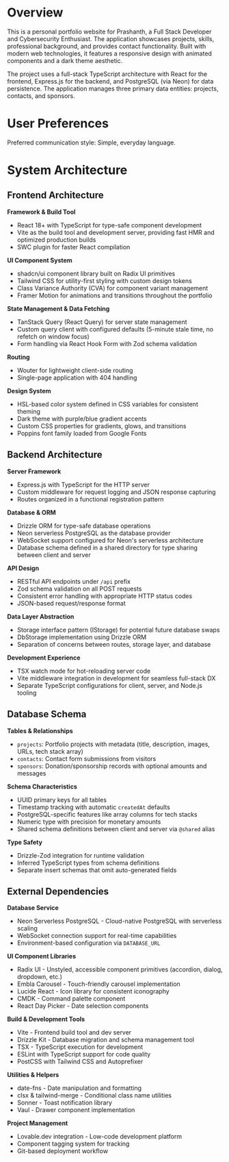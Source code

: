 # Overview

This is a personal portfolio website for Prashanth, a Full Stack Developer and Cybersecurity Enthusiast. The application showcases projects, skills, professional background, and provides contact functionality. Built with modern web technologies, it features a responsive design with animated components and a dark theme aesthetic.

The project uses a full-stack TypeScript architecture with React for the frontend, Express.js for the backend, and PostgreSQL (via Neon) for data persistence. The application manages three primary data entities: projects, contacts, and sponsors.

# User Preferences

Preferred communication style: Simple, everyday language.

# System Architecture

## Frontend Architecture

**Framework & Build Tool**
- React 18+ with TypeScript for type-safe component development
- Vite as the build tool and development server, providing fast HMR and optimized production builds
- SWC plugin for faster React compilation

**UI Component System**
- shadcn/ui component library built on Radix UI primitives
- Tailwind CSS for utility-first styling with custom design tokens
- Class Variance Authority (CVA) for component variant management
- Framer Motion for animations and transitions throughout the portfolio

**State Management & Data Fetching**
- TanStack Query (React Query) for server state management
- Custom query client with configured defaults (5-minute stale time, no refetch on window focus)
- Form handling via React Hook Form with Zod schema validation

**Routing**
- Wouter for lightweight client-side routing
- Single-page application with 404 handling

**Design System**
- HSL-based color system defined in CSS variables for consistent theming
- Dark theme with purple/blue gradient accents
- Custom CSS properties for gradients, glows, and transitions
- Poppins font family loaded from Google Fonts

## Backend Architecture

**Server Framework**
- Express.js with TypeScript for the HTTP server
- Custom middleware for request logging and JSON response capturing
- Routes organized in a functional registration pattern

**Database & ORM**
- Drizzle ORM for type-safe database operations
- Neon serverless PostgreSQL as the database provider
- WebSocket support configured for Neon's serverless architecture
- Database schema defined in a shared directory for type sharing between client and server

**API Design**
- RESTful API endpoints under `/api` prefix
- Zod schema validation on all POST requests
- Consistent error handling with appropriate HTTP status codes
- JSON-based request/response format

**Data Layer Abstraction**
- Storage interface pattern (IStorage) for potential future database swaps
- DbStorage implementation using Drizzle ORM
- Separation of concerns between routes, storage layer, and database

**Development Experience**
- TSX watch mode for hot-reloading server code
- Vite middleware integration in development for seamless full-stack DX
- Separate TypeScript configurations for client, server, and Node.js tooling

## Database Schema

**Tables & Relationships**
- `projects`: Portfolio projects with metadata (title, description, images, URLs, tech stack array)
- `contacts`: Contact form submissions from visitors
- `sponsors`: Donation/sponsorship records with optional amounts and messages

**Schema Characteristics**
- UUID primary keys for all tables
- Timestamp tracking with automatic `createdAt` defaults
- PostgreSQL-specific features like array columns for tech stacks
- Numeric type with precision for monetary amounts
- Shared schema definitions between client and server via `@shared` alias

**Type Safety**
- Drizzle-Zod integration for runtime validation
- Inferred TypeScript types from schema definitions
- Separate insert schemas that omit auto-generated fields

## External Dependencies

**Database Service**
- Neon Serverless PostgreSQL - Cloud-native PostgreSQL with serverless scaling
- WebSocket connection support for real-time capabilities
- Environment-based configuration via `DATABASE_URL`

**UI Component Libraries**
- Radix UI - Unstyled, accessible component primitives (accordion, dialog, dropdown, etc.)
- Embla Carousel - Touch-friendly carousel implementation
- Lucide React - Icon library for consistent iconography
- CMDK - Command palette component
- React Day Picker - Date selection components

**Build & Development Tools**
- Vite - Frontend build tool and dev server
- Drizzle Kit - Database migration and schema management tool
- TSX - TypeScript execution for development
- ESLint with TypeScript support for code quality
- PostCSS with Tailwind CSS and Autoprefixer

**Utilities & Helpers**
- date-fns - Date manipulation and formatting
- clsx & tailwind-merge - Conditional class name utilities
- Sonner - Toast notification library
- Vaul - Drawer component implementation

**Project Management**
- Lovable.dev integration - Low-code development platform
- Component tagging system for tracking
- Git-based deployment workflow